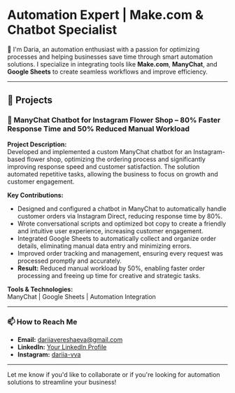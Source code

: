 # Automation Expert | Make.com & Chatbot Specialist  

👋 I'm Daria, an automation enthusiast with a passion for optimizing processes and helping businesses save time through smart automation solutions. I specialize in integrating tools like **Make.com**, **ManyChat**, and **Google Sheets** to create seamless workflows and improve efficiency.

---

## 🌟 Projects  

### 📌 ManyChat Chatbot for Instagram Flower Shop – 80% Faster Response Time and 50% Reduced Manual Workload  

**Project Description:**  
Developed and implemented a custom ManyChat chatbot for an Instagram-based flower shop, optimizing the ordering process and significantly improving response speed and customer satisfaction. The solution automated repetitive tasks, allowing the business to focus on growth and customer engagement.  

**Key Contributions:**  
- Designed and configured a chatbot in ManyChat to automatically handle customer orders via Instagram Direct, reducing response time by 80%.  
- Wrote conversational scripts and optimized bot copy to create a friendly and intuitive user experience, increasing customer engagement.  
- Integrated Google Sheets to automatically collect and organize order details, eliminating manual data entry and minimizing errors.  
- Improved order tracking and management, ensuring every request was processed promptly and accurately.  
- **Result:** Reduced manual workload by 50%, enabling faster order processing and freeing up time for creative and strategic tasks.  

**Tools & Technologies:**  
ManyChat | Google Sheets | Automation Integration  

---

### 📫 How to Reach Me  
- **Email:** dariiavereshaeva@gmail.com  
- **LinkedIn:** [Your LinkedIn Profile](https://www.linkedin.com/in/%D0%B4%D0%B0%D1%80%D1%96%D1%8F-%D0%B2%D0%B5%D1%80%D0%B5%D1%89%D0%B0%D1%94%D0%B2%D0%B0-496464330?utm_source=share&utm_campaign=share_via&utm_content=profile&utm_medium=ios_app)  
- **Instagram:** [dariia-vva](https://www.instagram.com/dariia.v.va?igsh=MThxNDBraDFhaGZsOQ%3D%3D&utm_source=qr)  

---

Let me know if you'd like to collaborate or if you're looking for automation solutions to streamline your business!
